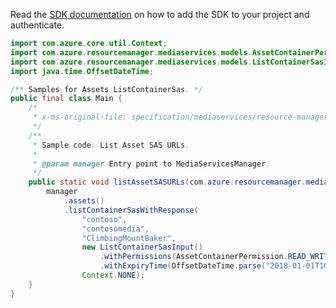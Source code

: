 Read the [SDK documentation](https://github.com/Azure/azure-sdk-for-java/blob/azure-resourcemanager-mediaservices_2.0.0/sdk/mediaservices/azure-resourcemanager-mediaservices/README.md) on how to add the SDK to your project and authenticate.

```java
import com.azure.core.util.Context;
import com.azure.resourcemanager.mediaservices.models.AssetContainerPermission;
import com.azure.resourcemanager.mediaservices.models.ListContainerSasInput;
import java.time.OffsetDateTime;

/** Samples for Assets ListContainerSas. */
public final class Main {
    /*
     * x-ms-original-file: specification/mediaservices/resource-manager/Microsoft.Media/stable/2021-11-01/examples/assets-list-sas-urls.json
     */
    /**
     * Sample code: List Asset SAS URLs.
     *
     * @param manager Entry point to MediaServicesManager.
     */
    public static void listAssetSASURLs(com.azure.resourcemanager.mediaservices.MediaServicesManager manager) {
        manager
            .assets()
            .listContainerSasWithResponse(
                "contoso",
                "contosomedia",
                "ClimbingMountBaker",
                new ListContainerSasInput()
                    .withPermissions(AssetContainerPermission.READ_WRITE)
                    .withExpiryTime(OffsetDateTime.parse("2018-01-01T10:00:00.007Z")),
                Context.NONE);
    }
}
```
